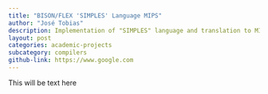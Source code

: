 ```yaml
---
title: "BISON/FLEX 'SIMPLES' Language MIPS"
author: "José Tobias"
description: Implementation of "SIMPLES" language and translation to MIPS instructions
layout: post
categories: academic-projects
subcategory: compilers
github-link: https://www.google.com
---
```


This will be text here
